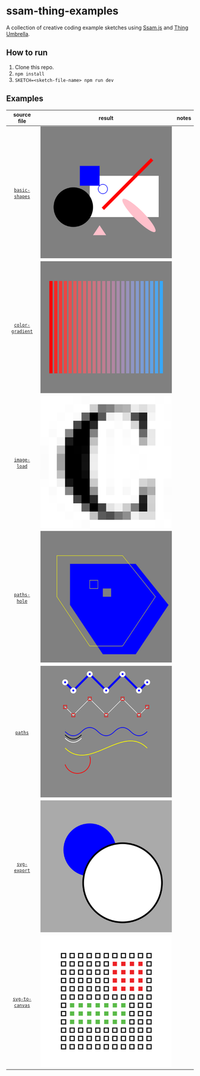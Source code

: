 # ssam-thing-examples

A collection of creative coding example sketches using [Ssam.js](https://github.com/cdaein/ssam) and [Thing Umbrella](https://github.com/thi-ng/umbrella).

## How to run

1. Clone this repo.
2. `npm install`
3. `SKETCH=<sketch-file-name> npm run dev`

## Examples

|                 source file                 |                     result                     | notes |
| :-----------------------------------------: | :--------------------------------------------: | :---: |
|   [`basic-shapes`](./src/basic-shapes.ts)   |   ![basic shapes](./output/basic-shapes.png)   |       |
| [`color-gradient`](./src/color-gradient.ts) | ![color gradient](./output/color-gradient.png) |       |
|     [`image-load`](./src/image-load.ts)     |   ![image loading](./output/image-load.png)    |       |
|     [`paths-hole`](./src/paths-hole.ts)     |  ![paths with holes](./output/paths-hole.png)  |       |
|          [`paths`](./src/paths.ts)          |          ![paths](./output/paths.png)          |       |
|     [`svg-export`](./src/svg-export.ts)     |     ![svg export](./output/svg-export.png)     |       |
|     [`svg-to-canvas`](svg-to-canvas.ts)     |  ![svg to canvas](./output/svg-to-canvas.png)  |       |
